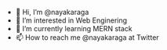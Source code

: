 - 👋 Hi, I’m @nayakaraga
- 👀 I’m interested in Web Enginering
- 🌱 I’m currently learning MERN stack
- 📫 How to reach me @nayakaraga at Twitter

<!---
nayakaraga/nayakaraga is a ✨ special ✨ repository because its `README.md` (this file) appears on your GitHub profile.
You can click the Preview link to take a look at your changes.
--->
